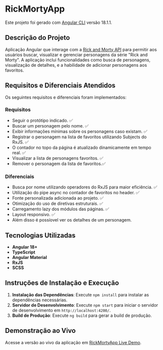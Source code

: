 # RickMortyApp

Este projeto foi gerado com [Angular CLI](https://github.com/angular/angular-cli) versão 18.1.1.

## Descrição do Projeto

Aplicação Angular que interage com a [Rick and Morty API](https://rickandmortyapi.com) para permitir aos usuários buscar, visualizar e gerenciar personagens da série "Rick and Morty". A aplicação inclui funcionalidades como busca de personagens, visualização de detalhes, e a habilidade de adicionar personagens aos favoritos.


## Requisitos e Diferenciais Atendidos

Os seguintes requisitos e diferenciais foram implementados:

### Requisitos

- Seguir o protótipo indicado. ✅
- Buscar um personagem pelo nome. ✅
- Exibir informações mínimas sobre os personagens caso existam. ✅
- Registrar o personagem na lista de favoritos utilizando Subjects do RxJS. ✅
- O contador no topo da página é atualizado dinamicamente em tempo real. ✅
- Visualizar a lista de personagens favoritos. ✅
- Remover o personagem da lista de favoritos.✅

### Diferenciais

- Busca por nome utilizando operadores do RxJS para maior eficiência. ✅
- Utilização do pipe async no contador de favoritos no header. ✅
- Fonte personalizada adicionada ao projeto. ✅
- Otimização do uso de diretivas estruturais. ✅
- Carregamento lazy dos módulos das páginas. ✅
- Layout responsivo. ✅
- Além disso é possíovel ver os detalhes de um personagem.

## Tecnologias Utilizadas

- **Angular 18+**
- **TypeScript**
- **Angular Material**
- **RxJS**
- **SCSS**

## Instruções de Instalação e Execução

1. **Instalação das Dependências**: Execute `npm install` para instalar as dependências necessárias.
2. **Servidor de Desenvolvimento**: Execute `npm start` para iniciar o servidor de desenvolvimento em `http://localhost:4200/`.
3. **Build de Produção**: Execute `ng build` para gerar a build de produção.

## Demonstração ao Vivo

Acesse a versão ao vivo da aplicação em [RickMortyApp Live Demo](https://rick-morty-characters-eta.vercel.app/home).


